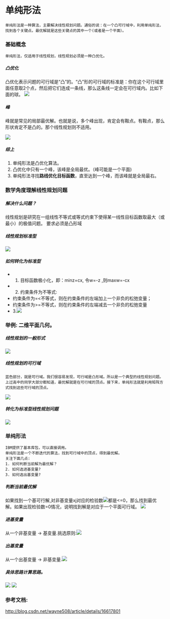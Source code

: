 # 单纯形法
```
单纯形法是一种算法，主要解决线性规划问题。通俗的说：在一个凸可行域中，利用单纯形法，找到各个关键点。最优解就是这些关键点的其中一个(或者是一个平面）。
```
### 基础概念
```
单纯形法，仅适用于线性规划，线性规划必须是一种凸优化。
```
##### 凸优化
凸优化表示问题的可行域是“凸”的。“凸”形的可行域的标准是：你在这个可行域里面任意取2个点，然后把它们连成一条线，那么这条线一定会在可行域内。比如下面的球。
![](https://pic4.zhimg.com/3121ab3881139a8fde91f0ded97c3a4b_b.jpg)

##### 峰
峰就是常见的局部最优解。也就是说，多个峰出现，肯定会有鞍点。有鞍点，那么形状肯定不是凸的。那个线性规划则不适用。

![](https://pic2.zhimg.com/5ac19b42be35fa31af829aad3d401f81_b.jpg)

##### 综上
1. 单纯形法是凸优化算法。
2. 凸优化中只有一个峰，该峰是全局最优。（峰可能是一个平面)
3. 单纯形法寻找**路线优化目标函数**，直至达到一个峰，而该峰就是全局最右。

### 数学角度理解线性规划问题
##### 解决什么问题？
线性规划是研究在一组线性不等式或等式约束下使得某一线性目标函数取最大（或最小）的极值问题。
要求必须是凸形域

##### 线性规划标准型
![](https://github.com/thinkingfioa/Notes/blob/master/Algorithm/pictures/simplex-1.png)

##### 如何转化为标准型
- 1. 目标函数极小化，即：minz=cx, 令w=-z ,则maxw=-cx
- 2. 约束条件为不等式:
 - 约束条件为=<不等式，则在约束条件的左端加上一个非负的松弛变量；
 - 约束条件为>=不等式，则在约束条件的左端减去一个非负的松弛变量
- 3.![](https://github.com/thinkingfioa/Notes/blob/master/Algorithm/pictures/simplex-2.png)

### 举例: 二维平面几何。
##### 线性规划的一般形式
![](https://github.com/thinkingfioa/Notes/blob/master/Algorithm/pictures/Simplex3.png)
##### 线性规划的可行域
```
蓝色部分，就是可行域。我们很容易发现，可行域是凸形域。所以是一个典型的线性规划问题。
上过高中的同学大部分都知道，最优解就是在可行域的顶点。接下来，单纯形法就是利用矩阵方式找到这些可行域的顶点。
```
![](https://github.com/thinkingfioa/Notes/blob/master/Algorithm/pictures/Simplex4.png)
##### 转化为标准型线性规划问题
![](https://github.com/thinkingfioa/Notes/blob/master/Algorithm/pictures/Simplex5.png)

### 单纯形法
```
IBM提供了基本库包，可以直接调用。
单纯形法是一个不断迭代的算法，找到可行域中的顶点，得到最优解。
关注下面几点:
1. 如何判断当前解为最优解？
2. 如何选进基变量?
3. 如何选出基变量?
```

##### 判断当前最优解
如果找到一个基可行解,对非基变量xj对应的检验数![](https://github.com/thinkingfioa/Notes/blob/master/Algorithm/pictures/Simplex6.png)都是<=0，那么找到最优解。如果出现检验数=0情况，说明找到解是对应于一个平面可行域。
![](https://github.com/thinkingfioa/Notes/blob/master/Algorithm/pictures/Simplex7.png)
##### 进基变量
从一个非基变量 -> 基变量.挑选原则:![](https://github.com/thinkingfioa/Notes/blob/master/Algorithm/pictures/Simplex8.png)
##### 出基变量
从一个出基变量 -> 非基变量.![](https://github.com/thinkingfioa/Notes/blob/master/Algorithm/pictures/Simplex9.png)

##### 具体思路计算思路。
![](https://github.com/thinkingfioa/Notes/blob/master/Algorithm/pictures/Simplex10.jpg)
![](https://github.com/thinkingfioa/Notes/blob/master/Algorithm/pictures/Simplex11.jpg)

### 参考文档:
http://blog.csdn.net/wayne508/article/details/16617801
